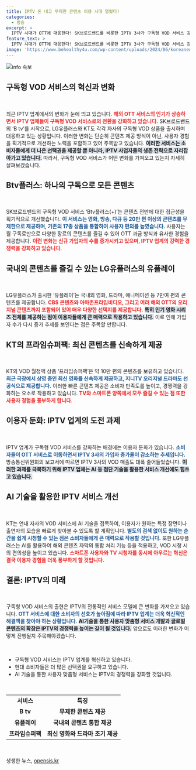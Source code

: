 ```yaml
---
title: IPTV 돈 내고 무제한 콘텐츠 이용 시대 열렸다!
categories:
  - 방송
excerpt: >
  IPTV 시대가 OTT에 대응한다! SK브로드밴드를 비롯한 IPTV 3사가 구독형 VOD 서비스 강화를 통해 해외 콘텐츠 확대와 AI 기술을 접목, 변화하는 시청 트렌드에 발맞추고 있다. 다양한 서비스를 통해 소비자의 관심을 끌고 있는 지금, 어떤 혁신이 기다리고 있을까?
feature_text: >
  IPTV 시대가 OTT에 대응한다! SK브로드밴드를 비롯한 IPTV 3사가 구독형 VOD 서비스 강화를 통해 해외 콘텐츠 확대와 AI 기술을 접목, 변화하는 시청 트렌드에 발맞추고 있다. 다양한 서비스를 통해 소비자의 관심을 끌고 있는 지금, 어떤 혁신이 기다리고 있을까?
image: 'https://www.behealthy4u.com/wp-content/uploads/2024/06/koreanews.jpg'
---
```


<p><img src="https://www.behealthy4u.com/wp-content/uploads/2024/06/koreanews.jpg" alt="info 속보" /></p>

<h2 data-ke-size="size26">구독형 VOD 서비스의 혁신과 변화</h2>

<p data-ke-size="size16">&nbsp;</p>

<p>최근 IPTV 업계에서의 변화가 눈에 띄고 있습니다. <b><span style="color: #ee2323;">해외 OTT 서비스의 인기가 상승하면서 IPTV 업체들이 구독형 VOD 서비스로의 전환을 강화하고 있습니다.</span></b> SK브로드밴드의 ‘B tv’를 시작으로, LG유플러스와 KT도 각각 자사의 구독형 VOD 상품을 출시하며 대응하고 있는 상황입니다. 이러한 변화는 단순히 콘텐츠 제공 방식이 아닌, 사용자 경험을 획기적으로 개선하는 노력을 포함하고 있어 주목받고 있습니다. <b><span style="background-color: #21538527;">이러한 서비스는 소비자들에게 더 나은 선택권을 제공할 뿐 아니라, IPTV 사업자들의 생존 전략으로 자리잡아가고 있습니다.</span></b> 따라서, 구독형 VOD 서비스가 어떤 변화를 가져오고 있는지 자세히 살펴보겠습니다.</p>

<h2 data-ke-size="size26">Btv플러스: 하나의 구독으로 모든 콘텐츠</h2>

<p data-ke-size="size16">&nbsp;</p>

<p>SK브로드밴드의 구독형 VOD 서비스 ‘Btv플러스(+)’는 콘텐츠 전반에 대한 접근성을 획기적으로 개선했습니다. <b><span style="color: #1a5490;">이 서비스는 영화, 방송, 다큐 등 20만 편 이상의 콘텐츠를 무제한으로 제공하며, 기존의 17종 상품을 통합하여 사용자 편의를 높였습니다.</span></b> 사용자는 월 구독료만으로 다양한 장르의 콘텐츠를 즐길 수 있어 OTT 과금 방식과 유사한 경험을 제공합니다. <b><span style="ee2323;color: #ee2323;">이런 변화는 신규 가입자의 수를 증가시키고 있으며, IPTV 업계의 강력한 경쟁력을 강화하고 있습니다.</span></b></p>

<h2 data-ke-size="size26">국내외 콘텐츠를 즐길 수 있는 LG유플러스의 유플레이</h2>

<p data-ke-size="size16">&nbsp;</p>

<p>LG유플러스가 출시한 ‘유플레이’는 국내외 영화, 드라마, 애니메이션 등 7만여 편의 콘텐츠를 제공합니다. <b><span style="color: #ee2323;">CBS 콘텐츠와 아마존프라임비디오, 그리고 여러 해외 OTT의 오리지널 콘텐츠까지 포함되어 있어 매우 다양한 선택지를 제공합니다.</span></b> <b><span style="background-color: #21538527;">특히 인기 영화 시리즈 전체를 제공하는 점이 이용자들에게 큰 매력으로 작용하고 있습니다.</span></b> 이로 인해 가입자 수가 다시 증가 추세를 보인다는 점은 주목할 만합니다.</p>

<h2 data-ke-size="size26">KT의 프라임슈퍼팩: 최신 콘텐츠를 신속하게 제공</h2>

<p data-ke-size="size16">&nbsp;</p>

<p>KT의 VOD 월정액 상품 ‘프라임슈퍼팩’은 약 10만 편의 콘텐츠를 보유하고 있습니다. <b><span style="color: #1a5490;">최근 극장에서 상영 중인 최신 영화를 신속하게 제공하고, 지니TV 오리지널 드라마도 선공식으로 제공합니다.</span></b> 이러한 빠른 콘텐츠 제공은 소비자 만족도를 높이고, 경쟁력을 강화하는 요소로 작용하고 있습니다. <b><span style="ee2323;color: #ee2323;">TV와 스마트폰 양쪽에서 모두 즐길 수 있는 점 또한 사용자 경험을 풍부하게 합니다.</span></b></p>

<h2 data-ke-size="size26">이용자 둔화: IPTV 업계의 도전 과제</h2>

<p data-ke-size="size16">&nbsp;</p>

<p>IPTV 업계가 구독형 VOD 서비스를 강화하는 배경에는 이용자 둔화가 있습니다. <b><span style="color: #1a5490;">소비자들이 OTT 서비스로 이동하면서 IPTV 3사의 가입자 증가율이 감소하는 추세입니다.</span></b> 방송통신위원회의 보고서에 따르면 IPTV 3사의 VOD 매출도 대폭 줄어들었습니다. <b><span style="background-color: #21538527;">이러한 과제를 극복하기 위해 IPTV 업체는 AI 등 첨단 기술을 활용한 서비스 개선에도 힘쓰고 있습니다.</span></b></p>

<h2 data-ke-size="size26">AI 기술을 활용한 IPTV 서비스 개선</h2>

<p data-ke-size="size16">&nbsp;</p>

<p>KT는 연내 자사의 VOD 서비스에 AI 기술을 접목하여, 이용자가 원하는 특정 장면이나 출연자의 모습을 빠르게 찾아볼 수 있도록 할 계획입니다. <b><span style="color: #1a5490;">별도의 검색 없이도 원하는 순간을 쉽게 시청할 수 있는 점은 소비자들에게 큰 매력으로 작용할 것입니다.</span></b> 또한 LG유플러스는 AI를 활용하여 해외 콘텐츠 자막의 통합 처리 기능 등을 적용하고, VOD 시청 시의 편의성을 높이고 있습니다. <b><span style="ee2323;color: #ee2323;">스마트폰 사용자와 TV 시청자를 동시에 아우르는 혁신은 결국 이용자 경험을 더욱 풍부하게 할 것입니다.</span></b></p>

<h2 data-ke-size="size26">결론: IPTV의 미래</h2>

<p data-ke-size="size16">&nbsp;</p>

<p>구독형 VOD 서비스의 출현은 IPTV의 전통적인 서비스 모델에 큰 변화를 가져오고 있습니다. <b><span style="color: #1a5490;">OTT 서비스에 대한 소비자의 선호가 높아짐에 따라 IPTV 업계는 더욱 혁신적인 해결책을 찾아야 하는 상황입니다.</span></b> <b><span style="background-color: #21538527;">AI기술을 통한 사용자 맞춤형 서비스 개발과 글로벌 콘텐츠의 확장은 IPTV의 경쟁력을 높이는 길이 될 것입니다.</span></b> 앞으로도 이러한 변화가 어떻게 진행될지 주목해야겠습니다. </p>

<p data-ke-size="size16">&nbsp;</p>

<ul>
  <li>구독형 VOD 서비스는 IPTV 업계를 혁신하고 있습니다.</li>
  <li>현대 소비자들은 더 많은 선택권을 요구하고 있습니다.</li>
  <li>AI 기술을 통한 사용자 맞춤형 서비스는 IPTV의 경쟁력을 강화할 것입니다.</li>
</ul>

<p data-ke-size="size16">&nbsp;</p>

<table>
  <tr>
    <td style="text-align: center; height: 17px;"><b>서비스</b></td>
    <td style="text-align: center; height: 17px;"><b>특징</b></td>
  </tr>
  <tr>
    <td style="text-align: center; height: 17px;"><b>B tv</b></td>
    <td style="text-align: center; height: 17px;"><b>무제한 콘텐츠 제공</b></td>
  </tr>
  <tr>
    <td style="text-align: center; height: 17px;"><b>유플레이</b></td>
    <td style="text-align: center; height: 17px;"><b>국내외 콘텐츠 통합 제공</b></td>
  </tr>
  <tr>
    <td style="text-align: center; height: 17px;"><b>프라임슈퍼팩</b></td>
    <td style="text-align: center; height: 17px;"><b>최신 영화와 드라마 조기 제공</b></td>
  </tr>
</table>

<p data-ke-size="size16">&nbsp;</p>
생생한 뉴스, <a href="https://opensis.kr" rel="dofollow">opensis.kr</a>



